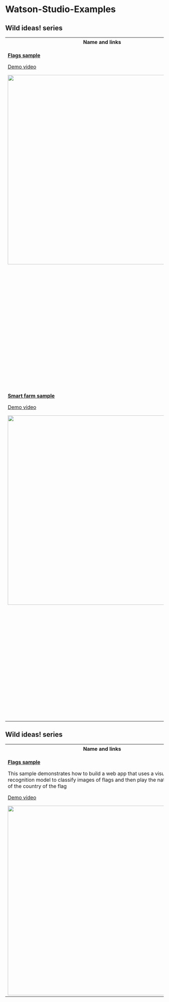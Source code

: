 # Watson-Studio-Examples

## Wild ideas! series
<table>
<tr>
<th>Name and links</th>
<th>Description</th>
</tr>
<tr>
<td valign="top"><p><b><a href="https://github.com/IBMDataScience/Watson-Studio-Examples/tree/master/Play-national-anthem-flags">Flags sample</a></b></p>
<p><a href="https://youtu.be/OpXfZ4Cx02I">Demo video</a></p>
<img src="https://github.com/IBMDataScience/Watson-Studio-Examples/blob/master/Play-national-anthem-flags/readme-images/thumbnail-flags-demo-video.png" width="600px"/></td>
<td valign="top">This sample demonstrates how to build a web app that uses a visual recognition model to classify images of flags and then play the national anthem of the country of the flag:
<ul>
<li>Train a visual recognition model on open data, using the graphical model builder in Watson Studio</li>
<li>Test the model in a graphical test tool in Watson Studio and in a Python notebook</li>
<li>Prototype Python app code that uses the model in a notebook</li>
<li>Create a Python Flask web app, and run the app on your local computer</li>
<li>Push the web app to IBM Cloud</li>
</ul>
</td>
</tr>
<tr>
<td valign="top"><p><b><a href="https://github.com/IBMDataScience/Watson-Studio-Examples/tree/master/Smart-farm">Smart farm sample</a></b></p>
<p><a href="https://youtu.be/lJlr_iyUhck">Demo video</a></p>
<img src="https://github.com/IBMDataScience/Watson-Studio-Examples/blob/master/Smart-farm/readme-images/thumbnail-smart-farm-demo-video.png" width="600px"/></td>
<td valign="top">This sample demonstrates how to build a web app that uses a visual recognition model to identify individual farm animals drinking water:
<ul>
<li>Train a visual recognition model on sample trail camera images, using the graphical model builder in Watson Studio</li>
<li>Test the model in a graphical test tool in Watson Studio and in a Python notebook</li>
<li>Prototype Python app code that uses the model in a notebook</li>
<li>Create a Python Flask web app, and run the app on your local computer</li>
<li>Push the web app to IBM Cloud</li>
</ul>
</td>
</tr>
</table>


## Wild ideas! series
<table>
<tr>
<th>Name and links</th>
<th>Description</th>
</tr>
<tr>
<td valign="top"><p><b><a href="https://github.com/IBMDataScience/Watson-Studio-Examples/tree/master/Play-national-anthem-flags">Flags sample</a></b></p>
<p>This sample demonstrates how to build a web app that uses a visual recognition model to classify images of flags and then play the national anthem of the country of the flag</p>
<p><a href="https://youtu.be/OpXfZ4Cx02I">Demo video</a></p>
<img src="https://github.com/IBMDataScience/Watson-Studio-Examples/blob/master/Play-national-anthem-flags/readme-images/thumbnail-flags-demo-video.png" width="600px"/></td>
<td valign="top"><p><b><a href="https://github.com/IBMDataScience/Watson-Studio-Examples/tree/master/Smart-farm">Smart farm sample</a></b></p>
<p>This sample demonstrates how to build a web app that uses a visual recognition model to identify individual farm animals drinking water</p>
<p><a href="https://youtu.be/lJlr_iyUhck">Demo video</a></p>
<img src="https://github.com/IBMDataScience/Watson-Studio-Examples/blob/master/Smart-farm/readme-images/thumbnail-smart-farm-demo-video.png" width="600px"/></td>
</tr>
</table>
